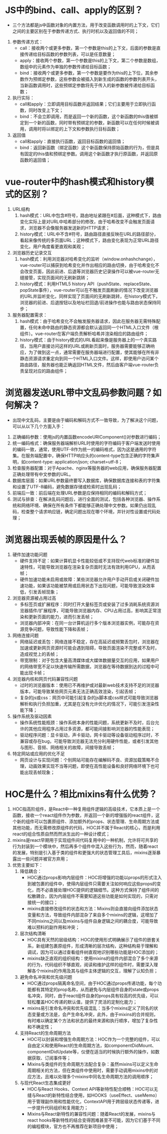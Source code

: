 
# JS中的bind、call、apply的区别？
* 三个方法都是js中函数对象的内置方法，用于改变函数调用时的上下文，它们之间的主要区别在于参数传递方式、执行时机以及返回值的不同；
1. 参数传递方式：
    * call：接收两个或更多参数，第一个参数是this的上下文，后面的参数是直接传递给目标函数的参数列表，可以是任意数量；
    * apply：接收两个参数，第一个参数是this的上下文，第二个参数是数组，数组中的元素作为单独的参数传递给目标函数；
    * bind：接收两个或更多参数，第一个参数是要作为this的上下位，其余参数作为预绑定参数，这些参数会被插入到新生成的函数的参数列表开头，当新函数调用时，这些预绑定参数将先于传入的新参数被传递给目标函数；
2. 执行实际：
    * call和apply：立即调用目标函数并返回结果；它们主要用于立即执行函数，同时改变上下文；
    * bind：不会立即调用，而是返回一个新的函数，这个新函数的this值被绑定到一个新的函数，同时带有预绑定的参数，新函数可以在任何时候被调用，调用时将以绑定的上下文和参数执行目标函数；
3. 返回值
    * call和apply：直接执行函数，返回目标函数的返回值；
    * bind：返回新函数（绑定函数）这个新函数保持原始函数的行为，但是具有固定的this值和预绑定参数。调用这个新函数才执行原函数，并返回原函数的返回值；

# vue-router中的hash模式和history模式的区别？
1. URL结构
    1. hash模式：URL中包含#符号，路由地址紧跟在#后面，这种模式下，路由变化实际上是对URL中哈希部分的修改，由于哈希改变不会触发页面请求，浏览器不会像服务器发送新的HTTP请求；
    2. history模式：URL中不含#符号，路由路径直接反映在URL的路径部分，看起来像传统的多页面URL；这种模式下，路由变化表现为正常URL路径变化，用户角度看更直观和美观；
2. 浏览器历史记录交互
    1. hash模式：利用浏览器对哈希变化的监听（window.onhashchange），vue-router可以捕获到哈希变化并作出相应的路由切换，由于哈希变化不会改变页面，因此前进、后退等浏览器历史记录操作可以被vue-router无缝接管，实现页面间的无刷新跳转；
    2. history模式：利用HTML5 history API（pushState、replaceState、popState事件），vue-router可以在不触发页面刷新的情况下改变浏览器的URL并监听变化，同样实现了页面间的无刷新跳转，在history模式下，浏览器的前进、后退按钮以及地址栏回退/前进操作也能与路由状态保持同步；
3. 服务器配置需求：
    1. hash模式：由于哈希变化不会触发服务器请求，因此在服务器无需特殊配置，任何未命中路由的静态资源都会默认返回同一个HTML入口文件（根组件）。vue-router在客户端负责解析哈希并渲染相应的路由组件；
    2. history模式：由于history模式的URL看起来像是服务器上的一个真实路径，当用户直接访问这样的URL或刷新页面时，服务器需要能够正确响应，为了做到这一点，通常需要在服务器端进行配置，使其能够在所有非静态资源请求重定向到同一个HTML入口文件。这样，即使用户访问某个路由路径，服务器也能正确返回HTML文件，然后由客户端vue-router负责呈现对应的路由组件；


# 浏览器发送URL带中文乱码参数问题？如何解决？
* 出现中文乱码，主要是由于编码和解码方式不一致导致，为了解决这个问题，可以从以下几个方面入手：
1. 正确编码参数：使用js的内置函数encodeURIComponent()对参数进行编码；
2. 统一编码格式：确保服务器端解析URL时使用的字符编码于客户端发送时使用的编码一致，通常，使用UTF-8作为统一的编码格式，因为这是通用的字符集。在服务端配置中，确保HTTP响应头的content-type包含正确的字符集声明，如content-type: application/json; charset=utf-8；
3. 检查服务器配置：对于Apache、nginx等服务器的web应用，确保服务器配置正确处理带有中文参数的URL。
4. 数据库层面：如果URL参数最终要写入数据库，确保数据库连接和表的字符集和设置了UTF-8编码，避免数据存储或检索时出现乱码；
5. 前端后一致：前后端在处理URL参数是应保持相同的编码和解码方式；
6. 测试与排查：在解决乱码问题后，进行全面的测试，包括各种浏览器、操作系统和网络环境、确保在所有条件下都能够正确处理中文参数。如果仍出现乱码，检查整个请求响应链，确定问题出现在哪个环境，并针对性设置或代码处理；

# 浏览器出现丢帧的原因是什么？
1. 硬件加速功能问题
    * 硬件支持不足：如果计算机显卡性能较低或不支持现代web标准的硬件加速特性，可能导致浏览器在渲染复杂页面时无法有效利用GPU，从而丢帧；
    * 硬件加速功能未启用或故障：某些浏览器允许用户手动开启或关闭硬件加速功能，如果该功能被禁用或启用状态下出现问题，可能导致渲染效率低，引发丢帧现象；
2. 浏览器资源被占用过高
    * 多标签页或扩展程序：同时打开大量标签页或安装了过多消耗系统资源浏览器插件/扩展程序，可能导致浏览器内存、CPU占用过高，影响其正常渲染和更新页面的能力，进而引发丢帧；
    * 浏览器内部冲突：在同一台计算机运行多个版本浏览器实例，可能存在资源竞争问题，导致性能下降和丢帧；
3. 网络连接问题
    * 网络延迟或丢包：网络连接不稳定，存在高延迟或频繁丢包时，浏览器在加速或更新网页资源时可能会遇到阻碍，导致页面渲染不完整或不及时，造成视觉上的丢帧；
    * 带宽限制：对于包含大量高清媒体或大媒体数据量交互的应用，如果用户的网络带宽不足以快速传输所需数据，浏览器在等待数据到达的过程中可能出现卡帧；
4. 浏览器内核和网页代码兼容性问题
    * 过时的浏览器版本：使用已不再维护或对最新web技术支持不足的浏览器版本，可能导致某些网页元素无法正确高效渲染，引起丢帧；
    * 复杂的js或css：网页中可能引起复杂的js脚本或css样式可能导致浏览器解析和执行负担加重，尤其是在没有允许优化的情况下，可能引发渲染性能下降；
5. 操作系统及驱动因素
    * 操作系统性能瓶颈：操作系统本身的性能问题，系统更新不及时，后台允许的其他应用程序占用过多资源，都可能间接影响浏览器的性能表现；
    * 驱动程序问题：显卡驱动，声卡驱动，网卡驱动等设备驱动程序过时，不兼容或存在bug，可能导致浏览器无法充分利用硬件性能，或者引发其他与图形、音频、网络相关的故障，间接导致丢帧；
6. 特定网站或应用的优化不足
    * 网页设计与实现问题：个别网站可能存在编解码不良、资源加载策略不合理，动画效果实现不当等问题，即使在高性能设备和良好网络环境下也可能出现丢帧现象；

# HOC是什么？相比mixins有什么优势？
1. HOC指高阶组件，是React中一种复用组件逻辑的高级技术，它本质上是一个函数，接收一个react组件作为参数，并返回一个新的增强版的react组件，这个新的组件可以包裹原组件、添加额外的props、状态管理、生命周期方法或其他功能，而无需修改原组件的代码，HOC并不属于React的核心，而是利用react的组合性质自然而然派生出的一种设计模式；
2. mixins是react早期用于实现组件间代码复用中的一种机制，允许将可共享的行为封装到一个模块中，然后再多个组件中混入这些行为，然而，随着react的发展，特别是引入基于类的组件和更强大的状态管理工具后，mixins逐渐暴露出一些问题并被官方弃用；
3. 优势主要如下：
    1. 降低耦合：
        * HOC通过props影响内层组件：HOC将增强的功能以props的形式注入到被包裹的组件中，使得内层组件只需要关注如何响应这些props的变化，而不必直接处理HOC提供的逻辑细节。这种方式保持了组件间的松散耦合，因为内层组件不需要知道这些功能是如何实现的，只需对接统一的接口；
        * mixins直接修改组件的状态和方法：Mixins则会直接向组件添加状态变量和方法，导致组件内部混杂了来自多个mixins的逻辑，这增加了不同mixins之间以及mixins与组件自身逻辑之间的耦合度，可能导致难以预料的副作用和冲突；
    2. 层次结构清晰
        * HOC具有天然的层级结构：HOC的使用形式明确展示了组件的嵌套关系，新组建包裹原组件，形成清晰的层次结构，这种结构易于理解和调试，因为可以通过查看组件树直观地识别哪些功能是HOC添加的；
        * mixins缺乏直观的组织结构：使用mixins的组件内部混合了多个来源的行为，代码组织不够直观，阅读和维护这样的组件时，需要深入理解各个mixins的作用及其与组件主体逻辑的交互，理解了认知负担；
    3. 避免命名冲突和优先级问题
        * HOC通过props隔离命名空间，由于HOC通过props传递功能，每个功能都有其特定的prop名称，从而避免与内层组件自身的state或props名冲突，同时，由于react组件自身的props具有较高的优先级，可以轻松覆盖HOC传递的默认值，提供了灵活的定制化能力；
        * mixins易引发命名冲突和优先级混乱：当多个mixins定义了同名的状态变量或方法是，会产生命名冲突，此外，由于mixins的合并规则，有时难以确定某个方法和状态的最终来源和执行顺序，增加了复杂性和不确定性；
    4. 支持React的生命周期方法
        * HOC可以封装和增强生命周期方法：HOC作为一个完整的组件，可以自由定义和使用React的生命周期方法，如componentDidMount、componentDidUpdate等，仪便在适当的时候执行额外的操作，如数据获取、订阅事件等；
        * Mixins与类组件的生命周期方法配合复杂：虽然mixins可以定义生命周期相关的方法，但在类组件中使用时，需要手动调用mixins中的对应方法，且难以处理多个mixins中同名生命周期方法的调用顺序；
    5. 与现代React生态集成更好
        * HOC与React Hooks、Context API等新特性配合顺畅：HOC可以无缝与React的新特性结合使用，如HOOKS（useEffect、useMemo）用于管理副作用和性能优化，ContextAPI用于跨层级状态传递等，进一步提升代码组织和复用能力；
        * Mixins与React新特性的兼容性问题：随着React的发展，mixins与react hooks等新特性的结合变得困难甚至不可能，因为它们基于不同的编程模块，官方也不再推荐在新项目中使用；
